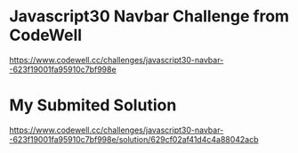 # Javascript30 Navbar Challenge from CodeWell
https://www.codewell.cc/challenges/javascript30-navbar--623f19001fa95910c7bf998e

# My Submited Solution
https://www.codewell.cc/challenges/javascript30-navbar--623f19001fa95910c7bf998e/solution/629cf02af41d4c4a88042acb
